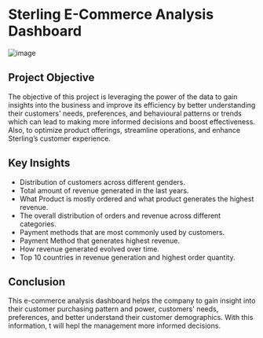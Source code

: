 #  Sterling E-Commerce Analysis Dashboard

![image](https://github.com/user-attachments/assets/fa24d4fa-c428-4704-92e9-d330d328d6dd)

## Project Objective
The objective of this project is leveraging the power of the data to gain insights into the business and improve its efficiency by better understanding their customers' needs, preferences, and behavioural patterns or trends which can lead to making more informed decisions and boost effectiveness. Also, to optimize product offerings, streamline operations, and enhance Sterling’s customer experience.

## Key Insights
- Distribution of customers across different genders.
- Total amount of revenue generated in the last years.
- What Product is mostly ordered and what product generates the highest revenue.
- The overall distribution of orders and revenue across different categories.
- Payment methods that are most commonly used by customers.
- Payment Method that generates highest revenue.
- How revenue generated evolved over time.
- Top 10 countries in revenue generation and highest order quantity.

## Conclusion
This e-commerce analysis dashboard helps the company to gain insight into their customer purchasing pattern and power, customers' needs, preferences, and better understand their customer demographics. With this information, t will hepl the management more informed decisions.
